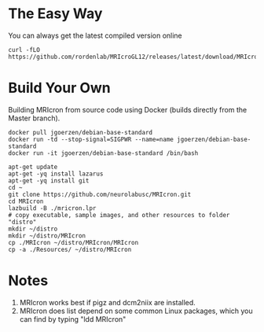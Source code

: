 # The Easy Way

You can always get the latest compiled version online

```
curl -fLO https://github.com/rordenlab/MRIcroGL12/releases/latest/download/MRIcroGL_linux.zip
```  
   

# Build Your Own

Building MRIcron from source code using Docker (builds directly from the Master branch).


```
docker pull jgoerzen/debian-base-standard
docker run -td --stop-signal=SIGPWR --name=name jgoerzen/debian-base-standard
docker run -it jgoerzen/debian-base-standard /bin/bash

apt-get update
apt-get -yq install lazarus
apt-get -yq install git
cd ~
git clone https://github.com/neurolabusc/MRIcron.git
cd MRIcron
lazbuild -B ./mricron.lpr
# copy executable, sample images, and other resources to folder "distro"
mkdir ~/distro  
mkdir ~/distro/MRIcron
cp ./MRIcron ~/distro/MRIcron/MRIcron
cp -a ./Resources/ ~/distro/MRIcron
```

# Notes

1. MRIcron works best if pigz and dcm2niix are installed.
2. MRIcron does list depend on some common Linux packages, which you can find by typing "ldd MRIcron"



